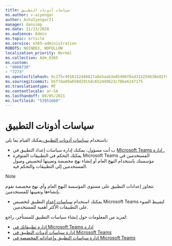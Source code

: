 ```yaml
---
title: سياسات أذونات التطبيق
ms.author: v-aiyengar
author: AshaIyengar21
manager: dansimp
ms.date: 11/23/2020
ms.audience: Admin
ms.topic: article
ms.service: o365-administration
ROBOTS: NOINDEX, NOFOLLOW
localization_priority: Normal
ms.collection: Adm_O365
ms.custom:
- "9000730"
- "7273"
ms.openlocfilehash: 6c275c4916152d49827a8e5aab3e65496f0ad31b254b38e82fdd1ad29554f7d2
ms.sourcegitcommit: b5f7da89a650d2915dc652449623c78be6247175
ms.translationtype: MT
ms.contentlocale: ar-SA
ms.lasthandoff: 08/05/2021
ms.locfileid: "53951660"
---
```

# <a name="app-permission-policies"></a>سياسات أذونات التطبيق

باستخدام [سياسات أذونات التطبيق،](https://docs.microsoft.com/microsoftteams/teams-app-permission-policies)يمكنك القيام بما يلي:
- ب أنت مسؤول، يمكنك إدارة سياسات إعداد التطبيق في [Microsoft Teams إدارة .](https://admin.teams.microsoft.com/policies/app-permission)
- يمكنك التحكم في التطبيقات المتوفرة Microsoft Teams المستخدمين في مؤسستك [](https://docs.microsoft.com/microsoftteams/teams-app-permission-policies#create-a-custom-app-permission-policy) باستخدام النهج العام أو إنشاء نهج مخصصة وتعيينها لتخصيص وصول المستخدمين إلى التطبيقات والتحكم فيه. 
> [!NOTE]
> تتجاوز إعدادات التطبيق على مستوى المؤسسة النهج العام وأي نهج مخصصة تقوم بإنشاءها وتعيينها للمستخدمين.
- يمكنك استخدام [سياسات إعداد](https://docs.microsoft.com/microsoftteams/teams-app-setup-policies) التطبيق لتخصيص Microsoft Teams لتمييط الضوء على التطبيقات الأكثر أهمية للمستخدمين. 


لمزيد من المعلومات حول إنشاء سياسات التطبيق للمستأجر، راجع:
- [إدارة تطبيقاتك في Microsoft Teams إدارة](https://docs.microsoft.com/MicrosoftTeams/manage-apps)
- [إدارة سياسات أذونات التطبيق في Microsoft Teams](https://docs.microsoft.com/microsoftteams/teams-app-permission-policies)
- [إدارة سياسات التطبيق وإعداداته المخصصة في Microsoft Teams](https://docs.microsoft.com/MicrosoftTeams/teams-custom-app-policies-and-settings)
